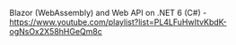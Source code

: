 Blazor (WebAssembly) and Web API on .NET 6 (C#) - https://www.youtube.com/playlist?list=PL4LFuHwItvKbdK-ogNsOx2X58hHGeQm8c
